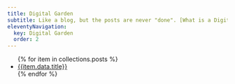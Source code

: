 ```yaml
---
title: Digital Garden
subtitle: Like a blog, but the posts are never "done". [What is a Digital Garden?](/digital-gardens/)
eleventyNavigation:
  key: Digital Garden
  order: 2
---
```


<section>
<ul>
{% for item in collections.posts %}
<li><a href="{{item.url}}">{{item.data.title}}</a></li>
{% endfor %}
</ul>
</section>